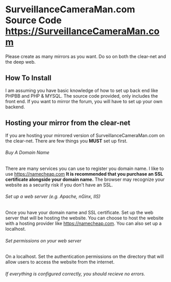 # SurveillanceCameraMan.com Source Code https://SurveillanceCameraMan.com
Please create as many mirrors as you want. Do so on both the clear-net and the deep web.

## How To Install
I am assuming you have basic knowledge of how to set up back end like PHPBB and PHP & MYSQL.
The source code provided, only includes the front end. If you want to mirror the forum, you will have to set up your own backend.

## Hosting your mirror from the clear-net
If you are hosting your mirrored version of SurveillanceCameraMan.com on the clear-net. There are few things you **MUST** set up first.

###### Buy A Domain Name
There are many services you can use to register you domain name. I like to use https://namecheap.com
**It is recommended that you purchase an SSL certificate alongside your domain name.**
The browser may recognize your website as a security risk if you don't have an SSL.

###### Set up a web server (e.g. Apache, nGinx, IIS)
Once you have your domain name and SSL certificate. Set up the web server that will be hosting the website.
You can choose to host the website with a hosting provider like https://namecheap.com. 
You can also set up a localhost.

###### Set permissions on your web server
On a localhost. Set the authentication permissions on the directory that will allow users to access the website from the internet.

###### If everything is configured correctly, you should recieve no errors.
